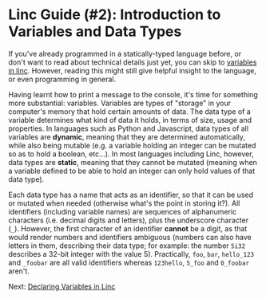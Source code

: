 # Linc Guide (#2): Introduction to Variables and Data Types

If you've already programmed in a statically-typed language before, or don't want to read about technical details just yet, you can skip to [variables in linc](./2.1-variables.md). However, reading this might still give helpful insight to the language, or even programming in general.

Having learnt how to print a message to the console, it's time for something more substantial: variables. Variables are types of "storage" in your computer's memory that hold certain amounts of data. The data type of a variable determines what kind of data it holds, in terms of size, usage and properties. In languages such as Python and Javascript, data types of all variables are **dynamic**, meaning that they are determined automatically, while also being mutable (e.g. a variable holding an integer can be mutated so as to hold a boolean, etc...). In most languages including Linc, however, data types are **static**, meaning that they cannot be mutated (meaning when a variable defined to be able to hold an integer can only hold values of that data type).

Each data type has a name that acts as an identifier, so that it can be used or mutated when needed (otherwise what's the point in storing it?). All identifiers (including variable names) are sequences of alphanumeric characters (i.e. decimal digits and letters), plus the underscore character (`_`). However, the first character of an identifier **cannot** be a digit, as that would render numbers and identifiers ambiguous (numbers can also have letters in them, describing their data type; for example: the number `5i32` describes a 32-bit integer with the value 5). Practically, `foo`, `bar`, `hello_123` and `_foobar` are all valid identifiers whereas `123hello`, `5_foo` and `0_foobar` aren't. 

Next: [Declaring Variables in Linc](./2.1-declaring_variables.md)
